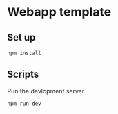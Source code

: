 # Webapp template

## Set up

```bash
npm install
```

## Scripts

Run the devlopment server

```bash
npm run dev
```